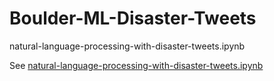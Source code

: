 # Boulder-ML-Disaster-Tweets

natural-language-processing-with-disaster-tweets.ipynb

See [natural-language-processing-with-disaster-tweets.ipynb](natural-language-processing-with-disaster-tweets.ipynb)
